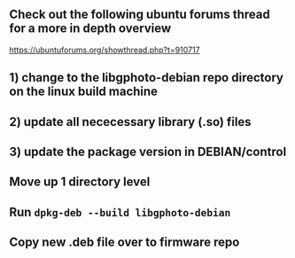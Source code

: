 ## Check out the following ubuntu forums thread for a more in depth overview ## 

https://ubuntuforums.org/showthread.php?t=910717  

## 1) change to the libgphoto-debian repo directory on the linux build machine  ## 

## 2) update all nececessary library (.so) files ## 

## 3) update the package version in DEBIAN/control ## 

## Move up 1 directory level  ## 

## Run `dpkg-deb --build libgphoto-debian` ##

## Copy new .deb file over to firmware repo ## 
